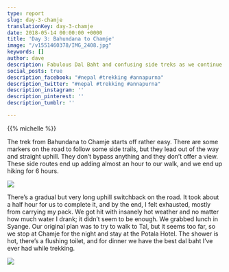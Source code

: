```yaml
---
type: report
slug: day-3-chamje
translationKey: day-3-chamje
date: 2018-05-14 00:00:00 +0000
title: 'Day 3: Bahundana to Chamje'
image: "/v1551460378/IMG_2408.jpg"
keywords: []
author: dave
description: Fabulous Dal Baht and confusing side treks as we continue towards Chamje.
social_posts: true
description_facebook: "#nepal #trekking #annapurna"
description_twitter: "#nepal #trekking #annapurna"
description_instagram: ''
description_pinterest: ''
description_tumblr: ''

---
```

{{% michelle %}}

The trek from Bahundana to Chamje starts off rather easy. There are some markers on the road to follow some side trails, but they lead out of the way and straight uphill. They don’t bypass anything and they don’t offer a view. These side routes end up adding almost an hour to our walk, and we end up hiking for 6 hours.

![](https://res.cloudinary.com/wildernessprime/image/upload/w_800,dpr_auto/v1551460378/IMG_2408.jpg)

There’s a gradual but very long uphill switchback on the road. It took about a half hour for us to complete it, and by the end, I felt exhausted, mostly from carrying my pack. We got hit with insanely hot weather and no matter how much water I drank; it didn’t seem to be enough. We grabbed lunch in Syange. Our original plan was to try to walk to Tal, but it seems too far, so we stop at Chamje for the night and stay at the Potala Hotel. The shower is hot, there’s a flushing toilet, and for dinner we have the best dal baht I’ve ever had while trekking.

![](https://res.cloudinary.com/wildernessprime/image/upload/w_800,dpr_auto/v1551460890/IMG_2432.jpg)